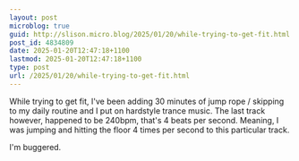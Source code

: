 ```yaml
---
layout: post
microblog: true
guid: http://slison.micro.blog/2025/01/20/while-trying-to-get-fit.html
post_id: 4834809
date: 2025-01-20T12:47:18+1100
lastmod: 2025-01-20T12:47:18+1100
type: post
url: /2025/01/20/while-trying-to-get-fit.html
---
```

<p>While trying to get fit, I&#39;ve been adding 30 minutes of jump rope / skipping to my daily routine and I put on hardstyle trance music. The last track however, happened to be 240bpm, that&#39;s 4 beats per second. Meaning, I was jumping and hitting the floor 4 times per second to this particular track.</p><p>I&#39;m buggered.</p>
